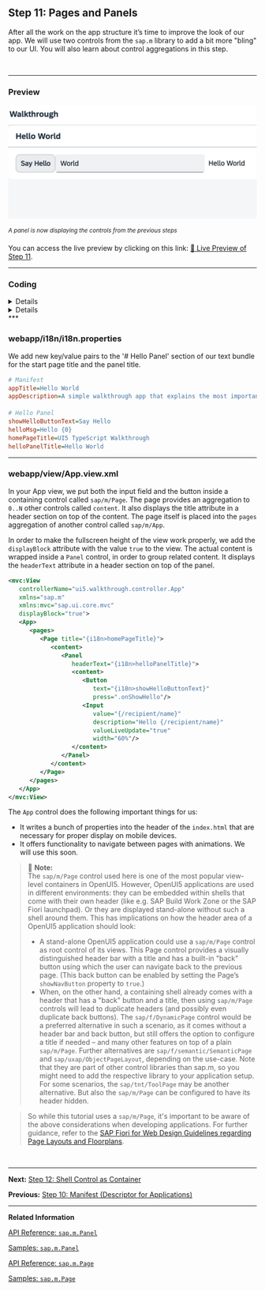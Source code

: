 ## Step 11: Pages and Panels

After all the work on the app structure it’s time to improve the look of our app. We will use two controls from the `sap.m` library to add a bit more "bling" to our UI. You will also learn about control aggregations in this step.

&nbsp;

***

### Preview

![](assets/loio97feb5417c89462ead5b4259f3ecfd47_LowRes.png "A panel is now displaying the controls from the previous steps")  

<sup>*A panel is now displaying the controls from the previous steps*</sup>

You can access the live preview by clicking on this link: [🔗 Live Preview of Step 11](https://sap-samples.github.io/ui5-typescript-walkthrough/build/11/index-cdn.html).


***

### Coding

<details class="ts-only">

You can download the solution for this step here: [📥 Download step 11](https://sap-samples.github.io/ui5-typescript-walkthrough/ui5-typescript-walkthrough-step-11.zip).

</details>

<details class="js-only">

You can download the solution for this step here: [📥 Download step 11](https://sap-samples.github.io/ui5-typescript-walkthrough/ui5-typescript-walkthrough-step-11-js.zip).

</details>
***

### webapp/i18n/i18n.properties

We add new key/value pairs to the '# Hello Panel' section of our text bundle for the start page title and the panel title.

```ini
# Manifest
appTitle=Hello World
appDescription=A simple walkthrough app that explains the most important concepts of OpenUI5

# Hello Panel
showHelloButtonText=Say Hello
helloMsg=Hello {0}
homePageTitle=UI5 TypeScript Walkthrough
helloPanelTitle=Hello World
```
***

### webapp/view/App.view.xml

In your App view, we put both the input field and the button inside a containing control called `sap/m/Page`. The page provides an aggregation to `0..N` other controls called `content`. It also displays the title attribute in a header section on top of the content. The page itself is placed into the `pages` aggregation of another control called `sap/m/App`.

In order to make the fullscreen height of the view work properly, we add the `displayBlock` attribute with the value `true` to the view. The actual content is wrapped inside a `Panel` control, in order to group related content. It displays the `headerText` attribute in a header section on top of the panel.

```xml
<mvc:View
   controllerName="ui5.walkthrough.controller.App"
   xmlns="sap.m"
   xmlns:mvc="sap.ui.core.mvc"
   displayBlock="true">
   <App>
      <pages>
         <Page title="{i18n>homePageTitle}">
            <content>
               <Panel
                  headerText="{i18n>helloPanelTitle}">
                  <content>
                     <Button
                        text="{i18n>showHelloButtonText}"
                        press=".onShowHello"/>
                     <Input
                        value="{/recipient/name}"
                        description="Hello {/recipient/name}"
                        valueLiveUpdate="true"
                        width="60%"/>
                  </content>
               </Panel>
            </content>
         </Page>
      </pages>
   </App>
</mvc:View>

```

The `App` control does the following important things for us:
-   It writes a bunch of properties into the header of the `index.html` that are necessary for proper display on mobile devices.
-   It offers functionality to navigate between pages with animations. We will use this soon.

> 📝 **Note:** <br>
> The `sap/m/Page` control used here is one of the most popular view-level containers in OpenUI5. However, OpenUI5 applications are used in different environments: they can be embedded within shells that come with their own header (like e.g. SAP Build Work Zone or the SAP Fiori launchpad). Or they are displayed stand-alone without such a shell around them. This has implications on how the header area of a OpenUI5 application should look:
> - A stand-alone OpenUI5 application could use a `sap/m/Page` control as root control of its views. This Page control provides a visually distinguished header bar with a title and has a built-in "back" button using which the user can navigate back to the previous page. (This back button can be enabled by setting the Page’s `showNavButton` property to `true`.)
> - When, on the other hand, a containing shell already comes with a header that has a "back" button and a title, then using `sap/m/Page` controls will lead to duplicate headers (and possibly even duplicate back buttons). The `sap/f/DynamicPage` control would be a preferred alternative in such a scenario, as it comes without a header bar and back button, but still offers the option to configure a title if needed – and many other features on top of a plain `sap/m/Page`. Further alternatives are `sap/f/semantic/SemanticPage` and `sap/uxap/ObjectPageLayout`, depending on the use-case. Note that they are part of other control libraries than sap.m, so you might need to add the respective library to your application setup. For some scenarios, the `sap/tnt/ToolPage` may be another alternative. But also the `sap/m/Page` can be configured to have its header hidden.

> So while this tutorial uses a `sap/m/Page`, it's important to be aware of the above considerations when developing applications. For further guidance, refer to the [SAP Fiori for Web Design Guidelines regarding Page Layouts and Floorplans](https://experience.sap.com/fiori-design-web/floorplan-overview/).  


&nbsp;

***

**Next:** [Step 12: Shell Control as Container](../12/README.md "Now we use a shell control as container for our app and use it as our new root element. The shell takes care of visual adaptation of the application to the device’s screen size by introducing a so-called letterbox on desktop screens.")

**Previous:** [Step 10: Manifest (Descriptor for Applications)](../10/README.md "All application-specific configuration settings will now further be put into the manifest. This clearly separates the application coding from the configuration settings and makes our app even more flexible.")

***

**Related Information**  

[API Reference: `sap.m.Panel`](https://sdk.openui5.org/api/sap.m.Panel)

[Samples: `sap.m.Panel` ](https://sdk.openui5.org/entity/sap.m.Panel)

[API Reference: `sap.m.Page`](https://sdk.openui5.org/api/sap.m.Page)

[Samples: `sap.m.Page` ](https://sdk.openui5.org/entity/sap.m.Page)
